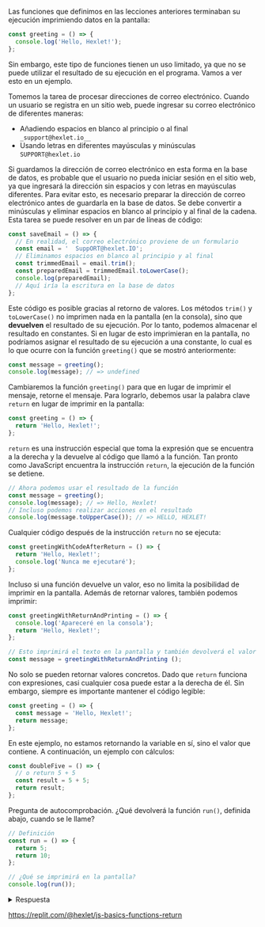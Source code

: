 
Las funciones que definimos en las lecciones anteriores terminaban su ejecución imprimiendo datos en la pantalla:

```javascript
const greeting = () => {
  console.log('Hello, Hexlet!');
};
```

Sin embargo, este tipo de funciones tienen un uso limitado, ya que no se puede utilizar el resultado de su ejecución en el programa. Vamos a ver esto en un ejemplo.

Tomemos la tarea de procesar direcciones de correo electrónico. Cuando un usuario se registra en un sitio web, puede ingresar su correo electrónico de diferentes maneras:

* Añadiendo espacios en blanco al principio o al final `_support@hexlet.io__`
* Usando letras en diferentes mayúsculas y minúsculas `SUPPORT@hexlet.io`

Si guardamos la dirección de correo electrónico en esta forma en la base de datos, es probable que el usuario no pueda iniciar sesión en el sitio web, ya que ingresará la dirección sin espacios y con letras en mayúsculas diferentes. Para evitar esto, es necesario preparar la dirección de correo electrónico antes de guardarla en la base de datos. Se debe convertir a minúsculas y eliminar espacios en blanco al principio y al final de la cadena. Esta tarea se puede resolver en un par de líneas de código:

```javascript
const saveEmail = () => {
  // En realidad, el correo electrónico proviene de un formulario
  const email = '  SuppORT@hexlet.IO';
  // Eliminamos espacios en blanco al principio y al final
  const trimmedEmail = email.trim();
  const preparedEmail = trimmedEmail.toLowerCase();
  console.log(preparedEmail);
  // Aquí iría la escritura en la base de datos
};
```

Este código es posible gracias al retorno de valores. Los métodos `trim()` y `toLowerCase()` no imprimen nada en la pantalla (en la consola), sino que **devuelven** el resultado de su ejecución. Por lo tanto, podemos almacenar el resultado en constantes. Si en lugar de esto imprimieran en la pantalla, no podríamos asignar el resultado de su ejecución a una constante, lo cual es lo que ocurre con la función `greeting()` que se mostró anteriormente:

```javascript
const message = greeting();
console.log(message); // => undefined
```

Cambiaremos la función `greeting()` para que en lugar de imprimir el mensaje, retorne el mensaje. Para lograrlo, debemos usar la palabra clave `return` en lugar de imprimir en la pantalla:

```javascript
const greeting = () => {
  return 'Hello, Hexlet!';
};
```

`return` es una instrucción especial que toma la expresión que se encuentra a la derecha y la devuelve al código que llamó a la función. Tan pronto como JavaScript encuentra la instrucción `return`, la ejecución de la función se detiene.

```javascript
// Ahora podemos usar el resultado de la función
const message = greeting();
console.log(message); // => Hello, Hexlet!
// Incluso podemos realizar acciones en el resultado
console.log(message.toUpperCase()); // => HELLO, HEXLET!
```

Cualquier código después de la instrucción `return` no se ejecuta:

```javascript
const greetingWithCodeAfterReturn = () => {
  return 'Hello, Hexlet!';
  console.log('Nunca me ejecutaré');
};
```

Incluso si una función devuelve un valor, eso no limita la posibilidad de imprimir en la pantalla. Además de retornar valores, también podemos imprimir:

```javascript
const greetingWithReturnAndPrinting = () => {
  console.log('Apareceré en la consola');
  return 'Hello, Hexlet!';
};

// Esto imprimirá el texto en la pantalla y también devolverá el valor
const message = greetingWithReturnAndPrinting ();
```

No solo se pueden retornar valores concretos. Dado que `return` funciona con expresiones, casi cualquier cosa puede estar a la derecha de él. Sin embargo, siempre es importante mantener el código legible:

```javascript
const greeting = () => {
  const message = 'Hello, Hexlet!';
  return message;
};
```

En este ejemplo, no estamos retornando la variable en sí, sino el valor que contiene. A continuación, un ejemplo con cálculos:

```javascript
const doubleFive = () => {
  // o return 5 + 5
  const result = 5 + 5;
  return result;
};
```

Pregunta de autocomprobación. ¿Qué devolverá la función `run()`, definida abajo, cuando se le llame?

```javascript
// Definición
const run = () => {
  return 5;
  return 10;
};

// ¿Qué se imprimirá en la pantalla?
console.log(run());
```

<details>
<summary>Respuesta</summary>

En la pantalla se imprimirá `5`.

</details>

https://replit.com/@hexlet/js-basics-functions-return

